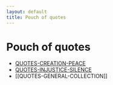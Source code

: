 ```yaml
---
layout: default
title: Pouch of quotes
---
```

# Pouch of quotes
- [QUOTES-CREATION-PEACE](QUOTES-CREATION-PEACE.md)
- [QUOTES-INJUSTICE-SILENCE](QUOTES-INJUSTICE-SILENCE.md)
- [[QUOTES-GENERAL-COLLECTION]]

